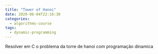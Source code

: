 ```yaml
---
title: "Tower of Hanoi"
date: 2020-06-04T22:16:30
categories:
  - algorithms-course
tags:
  - dynamic-programming
---
```


Resolver em C o problema da torre de hanoi com programação dinamica